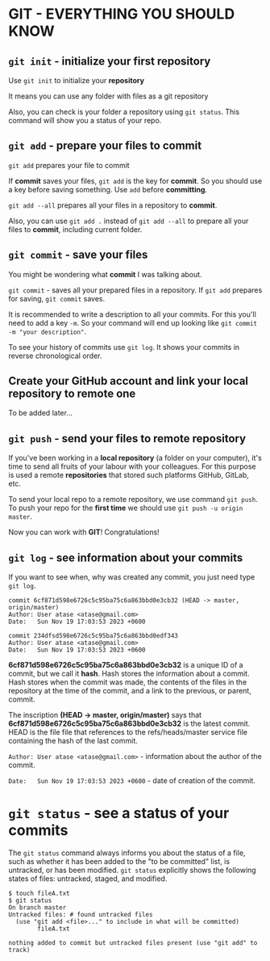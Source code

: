 # GIT - EVERYTHING YOU SHOULD KNOW

## `git init` - initialize your first repository

Use `git init` to initialize your **repository**

It means you can use any folder with files as a git repository

Also, you can check is your folder a repository using `git status`. This command will show you a status of your repo.

## `git add` - prepare your files to commit

`git add` prepares your file to commit

If **commit** saves your files, `git add` is the key for **commit**. So you should use a key before saving something. Use `add` before **committing**.

`git add --all` prepares all your files in a repository to **commit**.

Also, you can use `git add .` instead of `git add --all` to prepare all your files to **commit**, including current folder.

## `git commit` - save your files

You might be wondering what **commit** I was talking about. 

`git commit` - saves all your prepared files in a repository.
If `git add` prepares for saving, `git commit` saves.

It is recommended to write a description to all your commits. For this you'll need to add a key `-m`. So your command will end up looking like `git commit -m "your description"`.

To see your history of commits use `git log`. It shows your commits in reverse chronological order.

## Create your GitHub account and link your local repository to remote one

To be added later...

## `git push` - send your files to remote repository

If you've been working in a **local repository** (a folder on your computer), it's time to send all fruits of your labour with your colleagues. For this purpose is used a remote **repositories** that stored such platforms GitHub, GitLab, etc.

To send your local repo to a remote repository, we use command `git push`.
To push your repo for the **first time** we should use `git push -u origin master`.

Now you can work with **GIT**! Congratulations!

## `git log` - see information about your commits

If you want to see when, why was created any commit, you just need type `git log`.

```
commit 6cf871d598e6726c5c95ba75c6a863bbd0e3cb32 (HEAD -> master, origin/master)
Author: User atase <atase@gmail.com>
Date:   Sun Nov 19 17:03:53 2023 +0600

commit 234dfsd598e6726c5c95ba75c6a863bbd0edf343
Author: User atase <atase@gmail.com>
Date:   Sun Nov 19 17:03:53 2023 +0600
```

**6cf871d598e6726c5c95ba75c6a863bbd0e3cb32** is a unique ID of a commit, but we call it **hash**. Hash stores the information about a commit. Hash stores when the commit was made, the contents of the files in the repository at the time of the commit, and a link to the previous, or parent, commit.

The inscription **(HEAD -> master, origin/master)** says that **6cf871d598e6726c5c95ba75c6a863bbd0e3cb32** is the latest commit. HEAD is the file file that references to the refs/heads/master service file containing the hash of the last commit.


```Author: User atase <atase@gmail.com>``` - information about the author of the commit.

```Date:   Sun Nov 19 17:03:53 2023 +0600``` - date of creation of the commit.

# `git status` - see a status of your commits

The `git status` command always informs you about the status of a file, such as whether it has been added to the "to be committed" list, is untracked, or has been modified. `git status` explicitly shows the following states of files: untracked, staged, and modified.

```
$ touch fileA.txt
$ git status
On branch master
Untracked files: # found untracked files
  (use "git add <file>..." to include in what will be committed)
        fileA.txt

nothing added to commit but untracked files present (use "git add" to track) 
```
